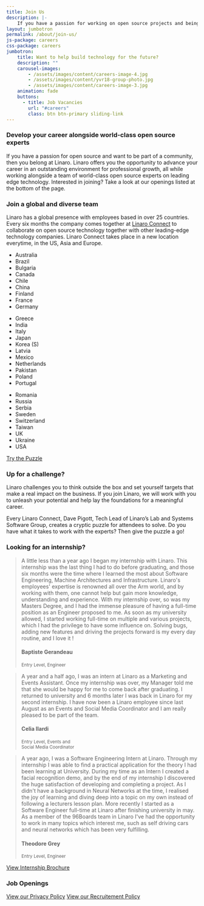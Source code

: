 ```yaml
---
title: Join Us
description: |-
    If you have a passion for working on open source projects and being part of a community then you belong at Linaro. Linaro offers its employees the opportunity to work with leading edge technology and the latest hardware.
layout: jumbotron
permalink: /about/join-us/
js-package: careers
css-package: careers
jumbotron:
    title: Want to help build technology for the future?
    description: ""
    carousel-images:
        - /assets/images/content/careers-image-4.jpg
        - /assets/images/content/yvr18-group-photo.jpg
        - /assets/images/content/careers-image-3.jpg
    animation: fade
    buttons:
      - title: Job Vacancies
        url: "#careers"
        class: btn btn-primary sliding-link
---
```

<div class="row careers-welcome" id="content-container">
    <div class="col-sm-6 no-padding video-col">
        <div class="media-block">
            <div class="fly">
                <div class="wrapper">
                    <div class="youtube" data-embed="nwJJ2uF7MZ4">
                        <div class="play-button"></div>
                    </div>
                </div>
            </div>
        </div>
    </div>
    <div class="col-sm-6 text-col">
        <div class="text-block fly">
        <h3>Develop your career alongside world-class open source experts</h3>
            <p class="responsive-text fly">
                If you have a passion for open source and want to be part of a community, then you belong at Linaro. Linaro offers you the opportunity to advance your career in an outstanding environment for professional growth, all while working alongside a team of world-class open source experts on leading edge technology. Interested in joining? Take a look at our openings listed at the bottom of the page.
            </p>
        </div>
    </div>
</div>
<div class="row" id="careers-about">
        <div class="col-sm-6">
            <h3 class="text-center">Join a global and diverse team</h3>
            <p class="responsive-text fly">
            Linaro has a global presence with employees based in over 25 countries. Every six months the company comes together at <a href="https://connect.linaro.org">Linaro Connect</a> to collaborate on open source technology together with other leading-edge technology companies. Linaro Connect takes place in a new location everytime, in the US, Asia and Europe.
            </p>
        <div class="col-xs-12 col-sm-4 hidden-xs">
            <ul class="list-group fly show-block">
                <li class="list-group-item">Australia</li>
                <li class="list-group-item">Brazil</li>
                <li class="list-group-item">Bulgaria</li>
                <li class="list-group-item">Canada</li>
                <li class="list-group-item">Chile</li>
                <li class="list-group-item">China</li>
                <li class="list-group-item">Finland</li>
                <li class="list-group-item">France</li>
                <li class="list-group-item">Germany</li>
            </ul>
        </div>
        <div class="col-xs-12 col-sm-4 hidden-xs">
            <ul class="list-group fly show-block">
                <li class="list-group-item">Greece</li>
                <li class="list-group-item">India</li>
                <li class="list-group-item">Italy</li>
                <li class="list-group-item">Japan</li>
                <li class="list-group-item">Korea (S)</li>
                <li class="list-group-item">Latvia</li>
                <li class="list-group-item">Mexico</li>
                <li class="list-group-item">Netherlands</li>
                <li class="list-group-item">Pakistan</li>
                <li class="list-group-item">Poland</li>
                <li class="list-group-item">Portugal</li>
            </ul>
        </div>
        <div class="col-xs-12 col-sm-4 hidden-xs">
            <ul class="list-group fly show-block">
                <li class="list-group-item">Romania</li>
                <li class="list-group-item">Russia</li>
                <li class="list-group-item">Serbia</li>
                <li class="list-group-item">Sweden</li>
                <li class="list-group-item">Switzerland</li>
                <li class="list-group-item">Taiwan</li>
                <li class="list-group-item">UK</li>
                <li class="list-group-item">Ukraine</li>
                <li class="list-group-item">USA</li>
            </ul>
        </div>
    </div>
        <div class="col-sm-6 no-padding video-col">
        <div class="media-block">
            <div class="fly">
                <div class="wrapper">
                    <div class="youtube" data-embed="14PXy15RA1Y">
                        <div class="play-button"></div>
                    </div>
                </div>
            </div>
        </div>
    </div>
</div>
<div class="row" id="careers-learning">
    <div class="col-sm-6 no-padding video-col">
        <div class="media-block puzzle lazyload" data-bg="/assets/images/content/careers-puzzle-image.jpg">
            <div class="fly text-center">
                <a href="https://docs.google.com/forms/d/e/1FAIpQLSdFvYa337ydUd3HwWHVyectrStanNJgCdZjdnQk9Krui7LWxg/viewform" 
                class="btn btn-careers fly">Try the Puzzle</a>
            </div>
        </div>
    </div>
    <div class="col-sm-6 text-col">
        <div class="text-block">
        <h3>Up for a challenge?</h3>
            <p class="responsive-text fly">
                Linaro challenges you to think outside the box and set yourself targets that make a real impact on the business. If you join Linaro, we will work with you to unleash your potential and help lay the foundations for a meaningful career.
            </p>
            <p class="responsive-text fly">
                Every Linaro Connect, Dave Pigott, Tech Lead of Linaro’s Lab and Systems Software Group, creates a cryptic puzzle for attendees to solve. Do you have what it takes to work with the experts? Then give the puzzle a go!
            </p>
        </div>
    </div>
</div>
<div class="row" id="careers-learning">
    <div class="col-sm-6 text-col">
        <div class="text-block">
            <h3>Looking for an internship?</h3>
            <div class="owl-carousel owl-theme careers-carousel">
                <div class="activity-block item">
                    <p class="responsive-text fly">
                    <blockquote>
                        A little less than a year ago I began my internship with Linaro. This internship was the last
                        thing I had to do before graduating, and those six months were the time where I learned
                        the most about Software Engineering, Machine Architectures and
                        Infrastructure. Linaro's employees' expertise is renowned all over
                        the Arm world, and by working with them, one cannot help but
                        gain more knowledge, understanding and experience.
                        With my internship over, so was my Masters Degree, and
                        I had the immense pleasure of having a full-time position
                        as an Engineer proposed to me. As soon as my university
                        allowed, I started working full-time on multiple and
                        various projects, which I had the privilege to have
                        some influence on. Solving bugs, adding new
                        features and driving the projects forward is my
                        every day routine, and I love it !
                        <br>
                        <h4>Baptiste Gerandeau</h4>
                        <small>
                            Entry Level, Engineer
                        </small>
                    </blockquote>
                    </p>
                </div>
                <div class="activity-block item">
                    <p class="responsive-text fly">
                        <blockquote>
                        A year and a half ago, I was an intern at Linaro as a
                        Marketing and Events Assistant. Once my internship
                        was over, my Manager told me that she would be
                        happy for me to come back after graduating.
                        I returned to university and 6 months later
                        I was back in Linaro for my second internship.
                        I have now been a Linaro employee since
                        last August as an Events and Social Media
                        Coordinator and I am really pleased to
                        be part of the team.
                        <h4>Celia Ilardi</h4>
                        <small>
                            Entry Level, Events and<br>
                            Social Media Coordinator
                        </small>
                        </blockquote>
                    </p>
                </div>
                <div class="activity-block item">
                    <p class="responsive-text fly">
                        <blockquote>
                        A year ago, I was a Software Engineering Intern at Linaro. Through my internship I was
                        able to find a practical application for the theory I had been learning at University.
                        During my time as an Intern I created a facial recognition demo, and
                        by the end of my internship I discovered the huge satisfaction of
                        developing and completing a project. As I didn't have a
                        background in Neural Networks at the time, I realised the joy
                        of learning and diving deep into a topic on my own instead of
                        following a lecturers lesson plan. More recently I started as
                        a Software Engineer full-time at Linaro after finishing
                        university in may. As a member of the 96Boards team
                        in Linaro I've had the opportunity to work in many
                        topics which interest me, such as self driving cars and
                        neural networks which has been very fulfilling.
                        <br>
                        <h4>Theodore Grey</h4>
                        <small>
                            Entry Level, Engineer
                        </small>
                        </blockquote>
                    </p>
                </div>
            </div>
        </div>
    </div>
    <div class="col-sm-6 no-padding video-col">
        <div class="media-block puzzle lazyload" data-bg="/assets/images/content/internship-brochure-cover.png">
            <div class="fly text-center">
                <a href="/assets/downloads/Linaro_Interns.pdf" 
                class="btn btn-careers fly">View Internship Brochure</a>
            </div>
        </div>
    </div>
</div>
<div class="row padded-row" id="careers">
    <div class="container">
        <div class="col-xs-12 text-center no-padding">
        <h3 >Job Openings</h3>
        <script type="text/javascript" id="rbox-loader-script">
        _rbox = { host_protocol:document.location.protocol, ready:function(cb){this.onready=cb;} }; 
        (function(d, e) {
            var s, t, i, src=['/static/client-src-served/widget/8477/rbox_api.js', '/static/client-src-served/widget/8477/rbox_impl.js'];
            t = d.getElementsByTagName(e); t=t[t.length - 1];
            for(i=0; i<src.length; i++) {
                s = d.createElement(e); s.src = _rbox.host_protocol + '//w.recruiterbox.com' + src[i];
                t.parentNode.insertBefore(s, t.nextSibling);
            }})(document, 'script');
        </script>
        </div>
        <div class="col-xs-12 text-center">
            <a href="/assets/downloads/careers-privacy-policy.pdf" class="btn btn-xs btn-careers">View our Privacy Policy</a>
            <a href="/assets/downloads/Recruitment-and-SelectionPolicyProcedure.pdf" class="btn btn-xs btn-careers">View our Recruitement Policy</a>
        </div>
    </div><!--Container END-->
</div><!--Row END-->